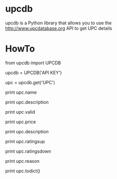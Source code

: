 upcdb
=====

upcdb is a Python library that allows you to use the http://www.upcdatabase.org API to get UPC details

HowTo
=====

from upcdb import UPCDB

upcdb   = UPCDB('API KEY')

upc     = upcdb.get('UPC')

print upc.name

print upc.description

print upc.valid

print upc.price

print upc.description

print upc.ratingsup

print upc.ratingsdown

print upc.reason

print upc.todict()
